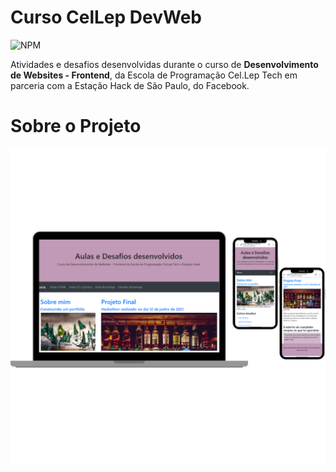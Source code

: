 # Curso CelLep DevWeb

![NPM](https://img.shields.io/github/license/VanessaVargas/Curso-CelLep-DevWeb)

Atividades e desafios desenvolvidas durante o curso de **Desenvolvimento de Websites - Frontend**, da Escola de Programação Cel.Lep Tech em parceria com a Estação Hack de São Paulo, do Facebook.

# Sobre o Projeto

![Mockups](https://github.com/VanessaVargas/Curso-CelLep-DevWeb/blob/master/images/Mockups.png)

